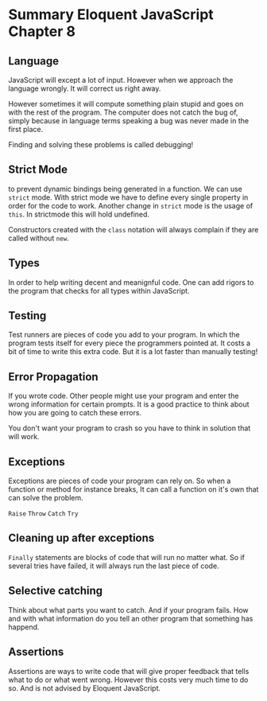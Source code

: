 # Summary Eloquent JavaScript Chapter 8

## Language
JavaScript will except a lot of input. However when we approach the language wrongly.
It will correct us right away. 

However sometimes it will compute something plain stupid and goes on with the rest of the program. The computer does not catch
the bug of, simply because in language terms speaking a bug was never made in the first place.

Finding and solving these problems is called debugging!

## Strict Mode
to prevent dynamic bindings being generated in a function. We can use `strict` mode. With strict mode we have to define every single property in order for the code to work.
Another change in `strict` mode is the usage of `this`. In strictmode this will hold undefined. 

Constructors created with the `class` notation will always complain if they are called without `new`.

## Types
In order to help writing decent and meanignful code. One can add rigors to the program that checks for all types within JavaScript.

## Testing
Test runners are pieces of code you add to your program. In which the program tests itself for every piece the programmers pointed at.
It costs a bit of time to write this extra code. But it is a lot faster than manually testing!

## Error Propagation
If you wrote code. Other people might use your program and enter the wrong information for certain prompts.
It is a good practice to think about how you are going to catch these errors.

You don't want your program to crash so you have to think in solution that will work.

## Exceptions
Exceptions are pieces of code your program can rely on. So when a function or method for instance breaks,
It can call a function on it's own that can solve the problem.

`Raise` `Throw` `Catch` `Try` 

## Cleaning up after exceptions
`Finally` statements are blocks of code that will run no matter what. So if several tries have failed, it will always run the last piece of code.

## Selective catching
Think about what parts you want to catch. And if your program fails. How and with what information do you tell an other program that something has happend.

## Assertions
Assertions are ways to write code that will give proper feedback that tells what to do or what went wrong.
However this costs very much time to do so. And is not advised by Eloquent JavaScript.

